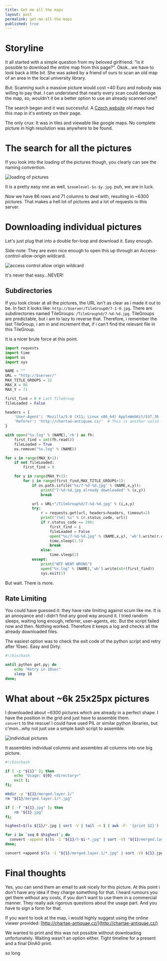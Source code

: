 ```yaml
---
title: Get me all the maps
layout: post
permalink: get-me-all-the-maps
published: true
---
```

# Storyline
It all started with a simple question from my beloved girlfriend: "Is it possible to download the entire map from this page?". Okok...we have to look back a little bit. She was asked by a friend of ours to scan an old map of an area in the local university library.

But: Scanning such a massive picture would cost ~40 Euro and nobody was willing to pay that. I can understand that nearly every scan could damage the map, so, wouldn't it be a better option to use an already scanned one?

The search began and it was successful. A [Czech website](http://chartae-antiquae.cz/) old maps had this map in it's entirety on their page.

The only crux: It was in tiles and viewable like google maps. No complete picture in high resolution was anywhere to be found.

# The search for all the pictures
If you look into the loading of the pictures though, you clearly can see the naming convention.

![loading of pictures]({{site.baseurl}}/img/posts/2019/Selection_042.png)

It is a pretty easy one as well, `$zoomlevel-$x-$y.jpg`. puh, we are in luck.

Now we have 86 rows and 71 columns to deal with, resulting in ~6300 pictures.
That makes a hell lot of pictures and a lot of requests to this server.

# Downloading individual pictures
Let's just plug that into a double for-loop and download it. Easy enough.

Side-note: They are even nice enough to open this up through an Access-control-allow-origin wildcard.

![access control allow origin wildcard]({{site.baseurl}}/img/posts/2019/Selection_043.png)

It's never that easy...NEVER!

## Subdirectories
If you look closer at all the pictures, the URL isn't as clear as i made it out to be. In fact it looks like: `http://$server/TileGroup0/7-1-0.jpg`. There are subdirectories named TileGroups: `/TileGroup%d/7-%d-%d.jpg`. TileGroups are predictable, but i am to lazy to reverse that. Therefore, i remember the last TileGroup, i am in and increment that, if i can't find the relevant file in this TileGroup.

It is a nicer brute force at this point.

```python
import requests
import time
import os
import sys

NAME = ""
URL = "http://$server/"
MAX_TITLE_GROUPS = 32
MAX_X = 86
MAX_Y = 71

first_find = 0 # Last TileGroup
fileLoaded = False

headers = {
    'User-Agent': 'Mozilla/5.0 (X11; Linux x86_64) AppleWebKit/537.36 (KHTML, like Gecko) Chrome/73.0.3683.103 Safari/537.36',
    'Referer': 'http://chartae-antiquae.cz/'  # This is another valid field
}

with open("%s.log" % (NAME),'rb') as fh:
    first_find = int(fh.read())
    fileLoaded = True
    os.remove("%s.log" % (NAME))

for x in range(MAX_X+1):
    if not fileLoaded:
        first_find = 0

    for y in range(MAX_Y+1):
        for i in range(first_find,MAX_TITLE_GROUPS+1):
            if os.path.isfile("%s/7-%d-%d.jpg" % (NAME,x,y)):
                print("7-%d-%d.jpg already downloaded" % (x,y))
                break

            url = URL+"/TileGroup%d/7-%d-%d.jpg" % (i,x,y)
            try:
                r = requests.get(url, headers=headers, timeout=2)
                print("[%d] %s" % (r.status_code, url))
                if r.status_code == 200:
                    first_find = i
                    fileLoaded = False
                    open("%s/7-%d-%d.jpg" % (NAME,x,y), 'wb').write(r.content)
                    time.sleep(1.5)
                    break
                else:
                    time.sleep(1)
            except:
                print("WTF WENT WRONG")
                open("%s.log" % (NAME),'wb').write(str(first_find))
                sys.exit(1)
```

But wait. There is more.

## Rate Limiting
You could have guessed it: they have rate limiting against scum like me. It is an annoyance and i didn't find any good way around it. I tried random sleeps, waiting long enough, referrer, user-agents, etc. But the script failed now and then. Nothing worked. Therefore it keeps a log and checks all the already downloaded files.

The easiest option was to check the exit code of the python script and retry after 10sec. Easy and Dirty.

```bash
#!/bin/bash

until python get.py; do
    echo "Retry in 10sec"
    sleep 10
done;
```

# What about ~6k 25x25px pictures
I downloaded about ~6300 pictures which are already in a perfect shape. I have the position in the grid and just have to assemble them.  
`convert` to the rescue! I could have used PIL or similar python libraries, but c'mon...why not just use a simple bash script to assemble.

![individual pictures]({{site.baseurl}}/img/posts/2019/Selection_044.png)

It assembles individual columns and assembles all columns into one big picture.
```bash
#!/bin/bash

if [ -z "${1}" ]; then
    echo "Usage: ${0} <directory>"
    exit 1;
fi;

mkdir -p "${1}/merged.layer.1/"
rm "${1}/merged.layer.1/*.jpg"

if [ -f "${1}.jpg" ]; then
    rm "${1}.jpg"
fi;

highest=$(ls ${1}/*.jpg | sort -V | tail -n 1 | awk -F- '{print $2}')

for i in `seq 0 $highest`; do
  convert -append $(ls -1 "${1}/7-$i-*.jpg" | sort -V) "${1}/merged.layer.1/7-${i}.jpg";
done;

convert +append $(ls -1 "${1}/merged.layer.1/*.jpg" | sort -V) ${1}.jpg
```

# Final thoughts
Yes, you can send them an email to ask nicely for this picture. At this point i don't have any idea if they charge something for that. I heard rumours you get them without any costs, if you don't want to use them in a commercial manner. They really ask rigorous questions about the usage part. And you have to sign a form for that.

If you want to look at the map, i would highly suggest using the online viewer provided: [http://chartae-antiquae.cz/](http://chartae-antiquae.cz/)

We wanted to print and this was not possible without downloading unfortunately. Waiting wasn't an option either. Tight timeline for a present and a final DinA0 print.

so long
